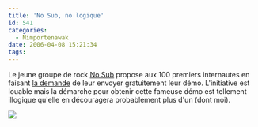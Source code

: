 ```yaml
---
title: 'No Sub, no logique'
id: 541
categories:
  - Nimportenawak
date: 2006-04-08 15:21:34
tags:
---
```


Le jeune groupe de rock [No Sub](http://www.no-sub.net/) propose aux 100 premiers internautes en faisant [la demande](http://www.no-sub.net/newsletter/newsletter.html) de leur envoyer gratuitement leur démo. L'initiative est louable mais la démarche pour obtenir cette fameuse démo est tellement illogique qu'elle en découragera probablement plus d'un (dont moi).

![](/images/no_sub.png)